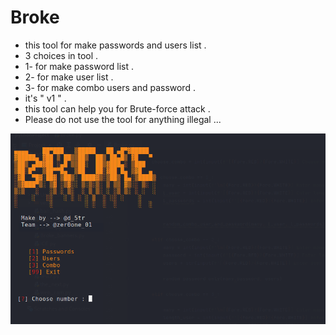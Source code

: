 # Broke

* this tool for make passwords and users list .
* 3 choices in tool .
* 1- for make password list . 
* 2- for make user list .
* 3- for make combo users and password . 
* it's " v1 " .
* this tool can help you for Brute-force attack .
* Please do not use the tool for anything illegal ...

![Broke](https://github.com/d5tr/Broke/blob/main/B.png)
